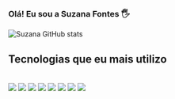 

### Olá! Eu sou a Suzana Fontes 🖐️



![Suzana GitHub stats](https://github-readme-stats.vercel.app/api?username=Suzanasrf&show_icons=true&theme=dracula)


## Tecnologias que eu mais utilizo

<div style = "display: inline_block"><br>

  <img align="center" src="https://img.shields.io/badge/Pandas-2C2D72?style=for-the-badge&logo=pandas&logoColor=white">
<img align="center" src="https://img.shields.io/badge/Python-FFD43B?style=for-the-badge&logo=python&logoColor=blue">
<img align="center" src ="https://img.shields.io/badge/HTML5-E34F26?style=for-the-badge&logo=html5&logoColor=white">
<img align="center" src="https://img.shields.io/badge/PyCharm-000000.svg?&style=for-the-badge&logo=PyCharm&logoColor=white">
<img align="center" src="https://img.shields.io/badge/Plotly-239120?style=for-the-badge&logo=plotly&logoColor=white">

<img align="center" src ="https://img.shields.io/badge/CSS3-1572B6?style=for-the-badge&logo=css3&logoColor=white">
<img align="center" src ="https://img.shields.io/badge/JavaScript-323330?style=for-the-badge&logo=javascript&logoColor=F7DF1E">
<img align="center" src ="https://img.shields.io/badge/Figma-F24E1E?style=for-the-badge&logo=figma&logoColor=white">






</div>

